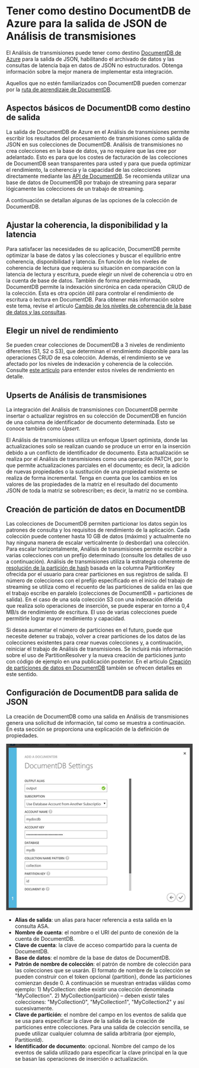 <properties
	pageTitle="Salida de JSON para Análisis de transmisiones | Microsoft Azure"
	description="Obtenga información sobre cómo el Análisis de transmisiones puede tener como destino DocumentDB de Azure para la salida de JSON, para el archivado de datos y las consultas de latencia baja en datos de JSON no estructurados."
	keywords="Salida de JSON"
	documentationCenter=""
	services="stream-analytics,documentdb"
	authors="jeffstokes72"
	manager="jhubbard"
	editor="cgronlun"/>

<tags
	ms.service="stream-analytics"
	ms.devlang="na"
	ms.topic="article"
	ms.tgt_pltfrm="na"
	ms.workload="data-services"
	ms.date="07/27/2016"
	ms.author="jeffstok"/>

# Tener como destino DocumentDB de Azure para la salida de JSON de Análisis de transmisiones

El Análisis de transmisiones puede tener como destino [DocumentDB de Azure](https://azure.microsoft.com/services/documentdb/) para la salida de JSON, habilitando el archivado de datos y las consultas de latencia baja en datos de JSON no estructurados. Obtenga información sobre la mejor manera de implementar esta integración.

Aquellos que no estén familiarizados con DocumentDB pueden comenzar por la [ruta de aprendizaje de DocumentDB](https://azure.microsoft.com/documentation/learning-paths/documentdb/).

## Aspectos básicos de DocumentDB como destino de salida
La salida de DocumentDB de Azure en el Análisis de transmisiones permite escribir los resultados del procesamiento de transmisiones como salida de JSON en sus colecciones de DocumentDB. Análisis de transmisiones no crea colecciones en la base de datos, ya no requiere que las cree por adelantado. Esto es para que los costes de facturación de las colecciones de DocumentDB sean transparentes para usted y para que pueda optimizar el rendimiento, la coherencia y la capacidad de las colecciones directamente mediante las [API de DocumentDB](https://msdn.microsoft.com/library/azure/dn781481.aspx). Se recomienda utilizar una base de datos de DocumentDB por trabajo de streaming para separar lógicamente las colecciones de un trabajo de streaming.

A continuación se detallan algunas de las opciones de la colección de DocumentDB.

## Ajustar la coherencia, la disponibilidad y la latencia

Para satisfacer las necesidades de su aplicación, DocumentDB permite optimizar la base de datos y las colecciones y buscar el equilibrio entre coherencia, disponibilidad y latencia. En función de los niveles de coherencia de lectura que requiera su situación en comparación con la latencia de lectura y escritura, puede elegir un nivel de coherencia u otro en la cuenta de base de datos. También de forma predeterminada, DocumentDB permite la indexación sincrónica en cada operación CRUD de la colección. Esta es otra opción útil para controlar el rendimiento de escritura o lectura en DocumentDB. Para obtener más información sobre este tema, revise el artículo [Cambio de los niveles de coherencia de la base de datos y las consultas](../documentdb/documentdb-consistency-levels.md).

## Elegir un nivel de rendimiento

Se pueden crear colecciones de DocumentDB a 3 niveles de rendimiento diferentes (S1, S2 o S3), que determinan el rendimiento disponible para las operaciones CRUD de esa colección. Además, el rendimiento se ve afectado por los niveles de indexación y coherencia de la colección. Consulte [este artículo](../documentdb/documentdb-performance-levels.md) para entender estos niveles de rendimiento en detalle.

## Upserts de Análisis de transmisiones

La integración del Análisis de transmisiones con DocumentDB permite insertar o actualizar registros en su colección de DocumentDB en función de una columna de identificador de documento determinada. Esto se conoce también como *Upsert*.

El Análisis de transmisiones utiliza un enfoque Upsert optimista, donde las actualizaciones solo se realizan cuando se produce un error en la inserción debido a un conflicto de identificador de documento. Esta actualización se realiza por el Análisis de transmisiones como una operación PATCH, por lo que permite actualizaciones parciales en el documento; es decir, la adición de nuevas propiedades o la sustitución de una propiedad existente se realiza de forma incremental. Tenga en cuenta que los cambios en los valores de las propiedades de la matriz en el resultado del documento JSON de toda la matriz se sobrescriben; es decir, la matriz no se combina.

## Creación de partición de datos en DocumentDB

Las colecciones de DocumentDB permiten particionar los datos según los patrones de consulta y los requisitos de rendimiento de la aplicación. Cada colección puede contener hasta 10 GB de datos (máximo) y actualmente no hay ninguna manera de escalar verticalmente (o desbordar) una colección. Para escalar horizontalmente, Análisis de transmisiones permite escribir a varias colecciones con un prefijo determinado (consulte los detalles de uso a continuación). Análisis de transmisiones utiliza la estrategia coherente de [resolución de la partición de hash](https://msdn.microsoft.com/library/azure/microsoft.azure.documents.partitioning.hashpartitionresolver.aspx) basada en la columna PartitionKey ofrecida por el usuario para crear particiones en sus registros de salida. El número de colecciones con el prefijo especificado en el inicio del trabajo de streaming se utiliza como el recuento de las particiones de salida en las que el trabajo escribe en paralelo (colecciones de DocumentDB = particiones de salida). En el caso de una sola colección S3 con una indexación diferida que realiza solo operaciones de inserción, se puede esperar en torno a 0,4 MB/s de rendimiento de escritura. El uso de varias colecciones puede permitirle lograr mayor rendimiento y capacidad.

Si desea aumentar el número de particiones en el futuro, puede que necesite detener su trabajo, volver a crear particiones de los datos de las colecciones existentes para crear nuevas colecciones y, a continuación, reiniciar el trabajo de Análisis de transmisiones. Se incluirá más información sobre el uso de PartitionResolver y la nueva creación de particiones junto con código de ejemplo en una publicación posterior. En el artículo [Creación de particiones de datos en DocumentDB](../articles/documentdb-partition-data.md#developing-a-partitioned-application) también se ofrecen detalles en este sentido.

## Configuración de DocumentDB para salida de JSON

La creación de DocumentDB como una salida en Análisis de transmisiones genera una solicitud de información, tal como se muestra a continuación. En esta sección se proporciona una explicación de la definición de propiedades.

![pantalla de salida de análisis de transmisiones de documentdb](media/stream-analytics-documentdb-output/stream-analytics-documentdb-output.png)

-   **Alias de salida**: un alias para hacer referencia a esta salida en la consulta ASA.
-   **Nombre de cuenta**: el nombre o el URI del punto de conexión de la cuenta de DocumentDB.
-   **Clave de cuenta**: la clave de acceso compartido para la cuenta de DocumentDB.
-   **Base de datos**: el nombre de la base de datos de DocumentDB.
-   **Patrón de nombre de colección**: el patrón de nombre de colección para las colecciones que se usarán. El formato de nombre de la colección se pueden construir con el token opcional {partition}, donde las particiones comienzan desde 0. A continuación se muestran entradas válidas como ejemplo: 1) MyCollection: debe existir una colección denominada "MyCollection". 2) MyCollection{partición} – deben existir tales colecciones: "MyCollection0", "MyCollection1", "MyCollection2" y así sucesivamente.
-   **Clave de partición**: el nombre del campo en los eventos de salida que se usa para especificar la clave de la salida de la creación de particiones entre colecciones. Para una salida de colección sencilla, se puede utilizar cualquier columna de salida arbitraria (por ejemplo, PartitionId).
-   **Identificador de documento**: opcional. Nombre del campo de los eventos de salida utilizado para especificar la clave principal en la que se basan las operaciones de inserción o actualización.

<!---HONumber=AcomDC_0914_2016-->